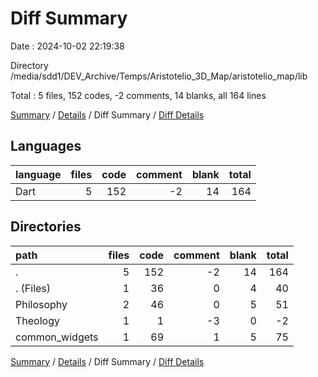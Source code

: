 # Diff Summary

Date : 2024-10-02 22:19:38

Directory /media/sdd1/DEV_Archive/Temps/Aristotelio_3D_Map/aristotelio_map/lib

Total : 5 files,  152 codes, -2 comments, 14 blanks, all 164 lines

[Summary](results.md) / [Details](details.md) / Diff Summary / [Diff Details](diff-details.md)

## Languages
| language | files | code | comment | blank | total |
| :--- | ---: | ---: | ---: | ---: | ---: |
| Dart | 5 | 152 | -2 | 14 | 164 |

## Directories
| path | files | code | comment | blank | total |
| :--- | ---: | ---: | ---: | ---: | ---: |
| . | 5 | 152 | -2 | 14 | 164 |
| . (Files) | 1 | 36 | 0 | 4 | 40 |
| Philosophy | 2 | 46 | 0 | 5 | 51 |
| Theology | 1 | 1 | -3 | 0 | -2 |
| common_widgets | 1 | 69 | 1 | 5 | 75 |

[Summary](results.md) / [Details](details.md) / Diff Summary / [Diff Details](diff-details.md)